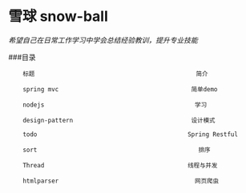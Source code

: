 # 雪球 snow-ball   

*希望自己在日常工作学习中学会总结经验教训，提升专业技能*    

###目录   


        标题                                             简介
        
        spring mvc                                     简单demo
        
        nodejs                                          学习   
        
        design-pattern                                 设计模式  
        
        todo                                          Spring Restful
        
        sort                                             排序
        
        Thread                                        线程与并发
        
        htmlparser                                      网页爬虫
